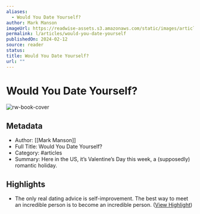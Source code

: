 ```yaml
---
aliases:
  - Would You Date Yourself?
author: Mark Manson
imageUrl: https://readwise-assets.s3.amazonaws.com/static/images/article0.00998d930354.png
permalink: l/articles/would-you-date-yourself
publishedOn: 2024-02-12
source: reader
status: 
title: Would You Date Yourself?
url: ""
---
```

# Would You Date Yourself?

![rw-book-cover](https://readwise-assets.s3.amazonaws.com/static/images/article0.00998d930354.png)

## Metadata

- Author: [[Mark Manson]]
- Full Title: Would You Date Yourself?
- Category: #articles
- Summary: Here in the US, it’s Valentine’s Day this week, a (supposedly) romantic holiday.

## Highlights

- The only real dating advice is self-improvement. The best way to meet an incredible person is to become an incredible person. ([View Highlight](https://read.readwise.io/read/01hpej7yrp63drhk56pqbxkx6y))
